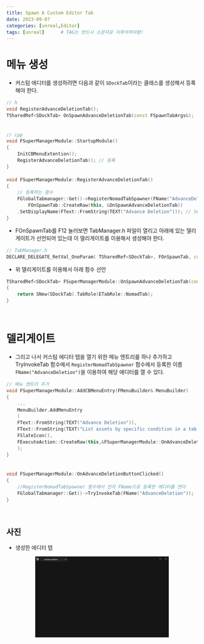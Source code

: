 ```yaml
---
title: Spawn A Custom Editor Tab
date: 2023-09-07
categories: [unreal,Editor]
tags: [unreal]		# TAG는 반드시 소문자로 이루어져야함!
---
```


**메뉴 생성**
=========

* 커스텀 에디터를 생성하려면 다음과 같이 `SDockTab`이라는 클래스를 생성해서 등록해야 한다.


```c++
// h
void RegisterAdvanceDeletionTab();
TSharedRef<SDockTab> OnSpawnAdvanceDeletionTab(const FSpawnTabArgs&);


// cpp
void FSuperManagerModule::StartupModule()
{
	InitCBMenuExtention();
	RegisterAdvanceDeletionTab(); // 등록
}

void FSuperManagerModule::RegisterAdvanceDeletionTab()
{
    // 등록하는 함수
	FGlobalTabmanager::Get()->RegisterNomadTabSpawner(FName("AdvanceDeletion"),
		FOnSpawnTab::CreateRaw(this, &OnSpawnAdvanceDeletionTab))
	.SetDisplayName(FText::FromString(TEXT("Advance Deletion"))); // SetDisplayName은 이름 설정
}

```

* FOnSpawnTab를 F12 눌러보면 TabManager.h 파일이 열리고 아래에 있는 델리게이트가 선언되어 있는데 이 델리게이트를 이용해서 생성해야 한다.

```c++
// TabManager.h
DECLARE_DELEGATE_RetVal_OneParam( TSharedRef<SDockTab>, FOnSpawnTab, const FSpawnTabArgs& );
```

* 위 델리게이트를 이용해서 아래 함수 선언

```c++
TSharedRef<SDockTab> FSuperManagerModule::OnSpawnAdvanceDeletionTab(const FSpawnTabArgs&)
{
	return SNew(SDockTab).TabRole(ETabRole::NomadTab);
}
```

<br>

**델리게이트**
==========




* 그리고 나서 커스텀 에디터 탭을 열기 위한 메뉴 엔트리를 하나 추가하고 TryInvokeTab 함수에서 `RegisterNomadTabSpawner` 함수에서 등록한 이름 `FName("AdvanceDeletion")`을 이용하여 해당 에디터를 열 수 있다.

```c++
// 메뉴 엔트리 추가
void FSuperManagerModule::AddCBMenuEntry(FMenuBuilder& MenuBuilder)
{
    ...
    MenuBuilder.AddMenuEntry
	(
	FText::FromString(TEXT("Advance Deletion")),
	FText::FromString(TEXT("List assets by specific condition in a tab for deleting")),
	FSlateIcon(),	
	FExecuteAction::CreateRaw(this,&FSuperManagerModule::OnAdvanceDeletionButtonClicked)
	);
}


void FSuperManagerModule::OnAdvanceDeletionButtonClicked()
{
	//RegisterNomadTabSpawner 함수에서 인자 FName으로 등록한 에디터를 연다
	FGlobalTabmanager::Get()->TryInvokeTab(FName("AdvanceDeletion"));
}
```

<br>

사진
-------

* 생성한 에디터 탭

<center><img src="./../../../assets/img/Unreal/Editor/SpawnACustomEditor/SpawnCustomEditor.png" style="width: 70%; height: auto;"></center>
